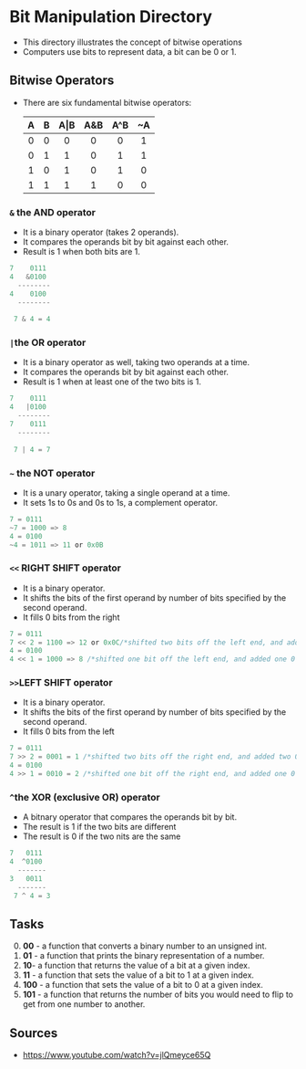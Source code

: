 # Bit Manipulation Directory

- This directory illustrates the concept of bitwise operations
- Computers use bits to represent data, a bit can be 0 or 1. 

## Bitwise Operators
- There are six fundamental bitwise operators:
    
   |A | B |A\|B|A&B|A^B| ~A|
   |:---:|:---:|:---:|:---:|:---:|:---:|
   |0|0|0|0|0|1|
   |0|1|1|0|1|1|
   |1|0|1|0|1|0|
   |1|1|1|1|0|0|
   
### `&` the AND operator
- It is a binary operator (takes 2 operands).
- It compares the operands bit by bit against each other.
- Result is 1 when both bits are 1.

```c
7    0111
4   &0100
  --------
4    0100
  --------
  
 7 & 4 = 4
  ```
### `|`the OR operator
- It is a binary operator as well, taking two operands at a time.
- It compares the operands bit by bit against each other.
- Result is 1 when at least one of the two bits is 1.

```c
7    0111
4   |0100
  --------
7    0111
  --------
 
 7 | 4 = 7
  ```
  
### `~` the NOT operator
- It is a unary operator, taking a single operand at a time.
- It sets 1s to 0s and 0s to 1s, a complement operator.

```c
7 = 0111
~7 = 1000 => 8
4 = 0100
~4 = 1011 => 11 or 0x0B
  ```
  
### `<<` RIGHT SHIFT operator
- It is a binary operator.
- It shifts the bits of the first operand by number of bits specified by the second operand.
- It fills 0 bits from the right

```c
7 = 0111
7 << 2 = 1100 => 12 or 0x0C/*shifted two bits off the left end, and added two 0 bits on the right end*/
4 = 0100
4 << 1 = 1000 => 8 /*shifted one bit off the left end, and added one 0 bit on the right end*/
  ```
### `>>`LEFT SHIFT operator
- It is a binary operator. 
- It shifts the bits of the first operand by number of bits specified by the second operand.
- It fills 0 bits from the left

```c
7 = 0111
7 >> 2 = 0001 = 1 /*shifted two bits off the right end, and added two 0 bits on the left end*/
4 = 0100
4 >> 1 = 0010 = 2 /*shifted one bit off the right end, and added one 0 bit on the left end*/
  ```
### `^`the XOR (exclusive OR) operator
- A bitnary operator that compares the operands bit by bit.
- The result is 1 if the two bits are different
- The result is 0 if the two nits are the same

```c
7   0111
4  ^0100
  -------
3   0011
  -------
 7 ^ 4 = 3
  ```
## Tasks

0. **00** - a function that converts a binary number to an unsigned int.
1. **01** - a function that prints the binary representation of a number.
2. **10**- a function that returns the value of a bit at a given index.
3. **11** - a function that sets the value of a bit to 1 at a given index.
4. **100** -  a function that sets the value of a bit to 0 at a given index.
5. **101** -  a function that returns the number of bits you would need to flip to get
from one number to another.


## Sources

- https://www.youtube.com/watch?v=jlQmeyce65Q















